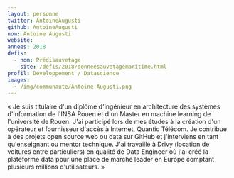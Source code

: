 ```yaml
---
layout: personne
twitter: AntoineAugusti
github: AntoineAugusti
nom: Antoine Augusti
website:
annees: 2018
defis: 
  - nom: Prédisauvetage
    site: /defis/2018/donneesauvetagemaritime.html
profil: Développement / Datascience
images:
  - /img/communaute/Antoine-Augusti.png
---
```


« Je suis titulaire d'un diplôme d'ingénieur en architecture des
systèmes d'information de l'INSA Rouen et d'un Master en machine
learning de l'université de Rouen. J'ai participé lors de mes études à
la création d'un opérateur et fournisseur d'accès à Internet, Quantic
Télécom. Je contribue à des projets open source web ou data sur GitHub
et j'interviens en tant qu'enseignant ou mentor technique. J'ai
travaillé à Drivy (location de voitures entre particuliers) en qualité
de Data Engineer où j'ai créé la plateforme data pour une place de
marché leader en Europe comptant plusieurs millions d'utilisateurs.  »

